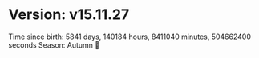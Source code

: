 # Version: v15.11.27
Time since birth: 5841 days, 140184 hours, 8411040 minutes, 504662400 seconds
Season: Autumn 🍁
